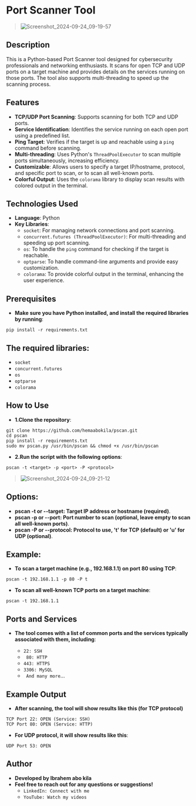 # Port Scanner Tool
> ![Screenshot_2024-09-24_09-19-57](https://github.com/user-attachments/assets/11f84875-9adf-4a8c-8878-8573ff500d5d)

## Description
This is a Python-based Port Scanner tool designed for cybersecurity professionals and networking enthusiasts. It scans for open TCP and UDP ports on a target machine and provides details on the services running on those ports. The tool also supports multi-threading to speed up the scanning process.

## Features
- **TCP/UDP Port Scanning**: Supports scanning for both TCP and UDP ports.
- **Service Identification**: Identifies the service running on each open port using a predefined list.
- **Ping Target**: Verifies if the target is up and reachable using a `ping` command before scanning.
- **Multi-threading**: Uses Python's `ThreadPoolExecutor` to scan multiple ports simultaneously, increasing efficiency.
- **Customizable**: Allows users to specify a target IP/hostname, protocol, and specific port to scan, or to scan all well-known ports.
- **Colorful Output**: Uses the `colorama` library to display scan results with colored output in the terminal.

## Technologies Used
- **Language**: Python
- **Key Libraries**:
  - `socket`: For managing network connections and port scanning.
  - `concurrent.futures (ThreadPoolExecutor)`: For multi-threading and speeding up port scanning.
  - `os`: To handle the `ping` command for checking if the target is reachable.
  - `optparse`: To handle command-line arguments and provide easy customization.
  - `colorama`: To provide colorful output in the terminal, enhancing the user experience.

## Prerequisites
- **Make sure you have Python installed, and install the required libraries by running**:
```
pip install -r requirements.txt
```
## The required libraries:

  - `socket`
  - `concurrent.futures`
  - `os`
  - `optparse`
  - `colorama`
## How to Use
- **1.Clone the repository**:
```
git clone https://github.com/hemaabokila/pscan.git
cd pscan
pip install -r requirements.txt
sudo mv pscan.py /usr/bin/pscan && chmod +x /usr/bin/pscan
```
- **2.Run the script with the following options**:
```
pscan -t <target> -p <port> -P <protocol>

```
> ![Screenshot_2024-09-24_09-21-12](https://github.com/user-attachments/assets/109f7ceb-8e66-44aa-8dc8-ca054886e9ce)
## Options:
- **pscan -t or --target: Target IP address or hostname (required)**.
- **pscan -p or --port: Port number to scan (optional, leave empty to scan all well-known ports)**.
- **pscan -P or --protocol: Protocol to use, 't' for TCP (default) or 'u' for UDP (optional)**.
## Example:
- **To scan a target machine (e.g., 192.168.1.1) on port 80 using TCP**:
```
pscan -t 192.168.1.1 -p 80 -P t
```
- **To scan all well-known TCP ports on a target machine**:
```
pscan -t 192.168.1.1
```
## Ports and Services
- **The tool comes with a list of common ports and the services typically associated with them, including**:

  - `22: SSH`
  - ` 80: HTTP`
  - `443: HTTPS`
  - `3306: MySQL`
  - ` And many more`...
## Example Output
- **After scanning, the tool will show results like this (for TCP protocol)**
```
TCP Port 22: OPEN (Service: SSH)
TCP Port 80: OPEN (Service: HTTP)
```
- **For UDP protocol, it will show results like this**:
```
UDP Port 53: OPEN
```
## Author
- **Developed by Ibrahem abo kila**
- **Feel free to reach out for any questions or suggestions!**
  - `LinkedIn: Connect with me`
  - `YouTube: Watch my videos`





